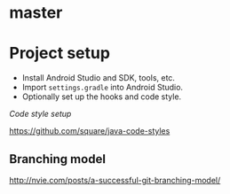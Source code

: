 master
======

Project setup
=============
* Install Android Studio and SDK, tools, etc.
* Import `settings.gradle` into Android Studio.
* Optionally set up the hooks and code style.

*Code style setup*

https://github.com/square/java-code-styles

Branching model
---------------
http://nvie.com/posts/a-successful-git-branching-model/